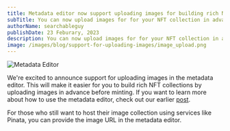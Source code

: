 ```yaml
---
title: Metadata editor now support uploading images for building rich NFT collections
subTitle: You can now upload images for for your NFT collection in advance before minting.
authorName: searchableguy
publishDate: 23 Feburary, 2023
description: You can now upload images for for your NFT collection in advance before minting.
image: /images/blog/support-for-uploading-images/image_upload.png
---
```


![Metadata Editor](/images/blog/support-for-uploading-images/image_upload.png)

We're excited to announce support for uploading images in the metadata editor. This will make it easier for you to build rich NFT collections by uploading images in advance before minting. If you want to learn more about how to use the metadata editor, check out our earlier [post](https://unlock-protocol.com/blog/key-metadata-configurator).

For those who still want to host their image collection using services like Pinata, you can provide the image URL in the metadata editor.

